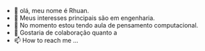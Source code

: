 - 👋 olá, meu nome é Rhuan.
- 👀 Meus interesses principais são em engenharia.
- 🌱 No momento estou tendo aula de pensamento computacional.
- 💞️ Gostaria de colaboração quanto a
- 📫 How to reach me ...

<!---
RhuanSchmidt0505/RhuanSchmidt0505 is a ✨ special ✨ repository because its `README.md` (this file) appears on your GitHub profile.
You can click the Preview link to take a look at your changes.
--->
